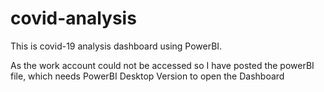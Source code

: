# covid-analysis
This is covid-19 analysis dashboard using PowerBI.

 As the work account could not be accessed so I have posted the powerBI file, which needs PowerBI Desktop Version to open the Dashboard
